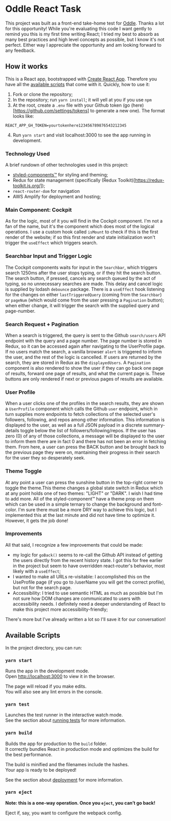 # Oddle React Task

This project was built as a front-end take-home test for [Oddle](https://oddle.me). Thanks a lot for this opportunity! While you're evaluating this code I want gently to remind you this is my first time writing React; I tried my best to absorb as many best practices and high level concepts as possible, but I know it's not perfect. Either way I appreciate the opportunity and am looking forward to any feedback.

## How it works

This is a React app, bootstrapped with [Create React App](https://github.com/facebook/create-react-app). Therefore you have all the [available scripts](#available-scripts) that come with it. Quickly, how to use it:

1. Fork or clone the repository;
2. In the repository; run `yarn install`; it will yell at you if you use `npm`
3. At the root, create a `.env` file with your Github token (go (here)[https://github.com/settings/tokens] to generate a new one). The format looks like:
```
REACT_APP_GH_TOKEN=yourtokenhere123456789876543212345
```
4. Run `yarn start` and visit localhost:3000 to see the app running in development.

### Technology Used
A brief rundown of other technologies used in this project:
* [styled-components™](https://styled-components.com) for styling and theming;
* Redux for state management (specifically (Redux Toolkit)[https://redux-toolkit.js.org/]);
* `react-router-dom` for navigation
* AWS Amplify for deployment and hosting;

### Main Component: Cockpit
As for the logic, most of it you will find in the Cockpit component. I'm not a fan of the name, but it's the component which does most of the logical operations. I use a custom hook called `isMount` to check if this is the first render of the website; if so this first render and state initialization won't trigger the `useEffect` which triggers search. 

### Searchbar Input and Trigger Logic
The Cockpit components waits for input in the `Searchbar`, which triggers search 1250ms after the user stops typing, or if they hit the search button. The search button, if pressed, cancels any search queued by the act of typing, so no unnecessary searches are made. This delay and cancel logic is supplied by lodash `debounce` package. There is a `useEffect` hook listening for the changes on either `lastTriggeredQuery` (coming from the `Searchbar`) or `pageNum` (which would come from the user pressing a `Pagination` button); when either change, it will trigger the search with the supplied query and page-number.


### Search Request + Pagination
When a search is triggered, the query is sent to the Github `search/users` API endpoint with the query and a page number. The page number is stored in Redux, so it can be accessed again after navigating to the UserProfile page. If no users match the search, a vanilla browser `alert` is triggered to inform the user, and the rest of the logic is cancelled. If users are returned by the search, they are stored in Redux as the `displayedUsers`. A `Pagination` component is also rendered to show the user if they can go back one page of results, forward one page of results, and what the current page is. These buttons are only rendered if next or previous pages of results are available.

### User Profile
When a user clicks one of the profiles in the search results, they are shown a `UserProfile` component which calls the Github `user` endpoint, which in turn supplies more endpoints to fetch collections of the selected user's followers, following, and repos among other information. This information is displayed to the user, as well as a full JSON payload in a discrete summary-details toggle below the list of followers/following/repos. If the user has zero (0) of any of those collections, a message will be displayed to the user to inform them there are in fact 0 and there has not been an error in fetching them. From here, a user can press the BACK button and be brought back to the previous page they were on, mantaining their progress in their search for the user they so desperately seek.

### Theme Toggle

At any point a user can press the sunshine button in the top-right corner to toggle the theme.This theme changes a global state switch in Redux which at any point holds one of two themes: "LIGHT" or "DARK". I wish I had time to add more. All of the styled-component™ have a theme prop on them which can be used in a simple ternary to change the background and font-color. I'm sure there must be a more DRY way to achieve this logic, but I implemented this at the last minute and did not have time to optimize it. However, it gets the job done!

### Improvements

All that said, I recognize a few improvements that could be made: 

* my logic for `goBack()` seems to re-call the Github API instead of getting the users directly from the recent history state. I got this for free earlier in the project but seem to have overridden react-router's behavior, most likely with a `useEffect`;
* I wanted to make all URLs re-visitable: I accomplished this on the UseProfile page (if you go to /userName you will get the correct profile), but not for the search page.
* Accessibility: I tried to use semantic HTML as much as possible but I'm not sure how DOM changes are communicated to users with accessibility needs. I definitely need a deeper understanding of React to make this project more accessibility-friendly;

There's more but I've already written a lot so I'll save it for our conversation!


## Available Scripts

In the project directory, you can run:

### `yarn start`

Runs the app in the development mode.\
Open [http://localhost:3000](http://localhost:3000) to view it in the browser.

The page will reload if you make edits.\
You will also see any lint errors in the console.

### `yarn test`

Launches the test runner in the interactive watch mode.\
See the section about [running tests](https://facebook.github.io/create-react-app/docs/running-tests) for more information.

### `yarn build`

Builds the app for production to the `build` folder.\
It correctly bundles React in production mode and optimizes the build for the best performance.

The build is minified and the filenames include the hashes.\
Your app is ready to be deployed!

See the section about [deployment](https://facebook.github.io/create-react-app/docs/deployment) for more information.

### `yarn eject`

**Note: this is a one-way operation. Once you `eject`, you can’t go back!**

Eject if, say, you want to configure the webpack config.